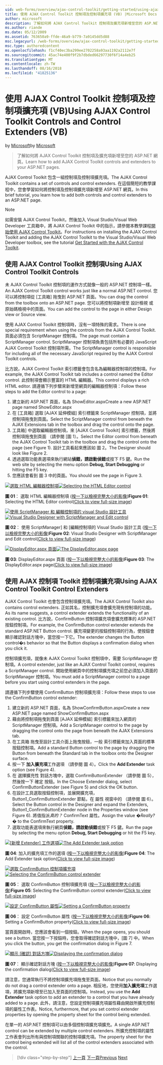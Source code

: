 ```yaml
---
uid: web-forms/overview/ajax-control-toolkit/getting-started/using-ajax-control-toolkit-controls-and-control-extenders-vb
title: 使用 AJAX Control Toolkit 控制項及控制項擴充項 (VB) |Microsoft Docs
author: microsoft
description: 了解如何將 AJAX Control Toolkit 控制項及擴充項新增至您的 ASP.NET 網頁。
ms.author: riande
ms.date: 05/12/2009
ms.assetid: 763650a9-ffde-46a9-b779-7a9145dd5d88
msc.legacyurl: /web-forms/overview/ajax-control-toolkit/getting-started/using-ajax-control-toolkit-controls-and-control-extenders-vb
msc.type: authoredcontent
ms.openlocfilehash: f1cf40ec3ba299ee2702258a93aa1192a2112e7f
ms.sourcegitcommit: 45ac74e400f9f2b7dbded66297730f6f14a4eb25
ms.translationtype: MT
ms.contentlocale: zh-TW
ms.lasthandoff: 08/16/2018
ms.locfileid: "41825136"
---
```

<a name="using-ajax-control-toolkit-controls-and-control-extenders-vb"></a><span data-ttu-id="89895-103">使用 AJAX Control Toolkit 控制項及控制項擴充項 (VB)</span><span class="sxs-lookup"><span data-stu-id="89895-103">Using AJAX Control Toolkit Controls and Control Extenders (VB)</span></span>
====================
<span data-ttu-id="89895-104">by [Microsoft](https://github.com/microsoft)</span><span class="sxs-lookup"><span data-stu-id="89895-104">by [Microsoft](https://github.com/microsoft)</span></span>

> <span data-ttu-id="89895-105">了解如何將 AJAX Control Toolkit 控制項及擴充項新增至您的 ASP.NET 網頁。</span><span class="sxs-lookup"><span data-stu-id="89895-105">Learn how to add AJAX Control Toolkit controls and extenders to your ASP.NET pages.</span></span>


<span data-ttu-id="89895-106">AJAX Control Toolkit 包含一組控制項及控制項擴充項。</span><span class="sxs-lookup"><span data-stu-id="89895-106">The AJAX Control Toolkit contains a set of controls and control extenders.</span></span> <span data-ttu-id="89895-107">在這個簡短的教學課程中，您會學習如何將控制項及控制項擴充項新增至 ASP.NET 網頁。</span><span class="sxs-lookup"><span data-stu-id="89895-107">In this brief tutorial, you learn how to add both controls and control extenders to an ASP.NET page.</span></span>

> [!NOTE] 
> 
> <span data-ttu-id="89895-108">如需安裝 AJAX Control Toolkit，然後加入 Visual Studio/Visual Web Developer 工具箱中，將 AJAX Control Toolkit 中的指示，請參閱本教學課程[開始使用 AJAX Control Toolkit](get-started-with-the-ajax-control-toolkit-vb.md)。</span><span class="sxs-lookup"><span data-stu-id="89895-108">For instructions on installing the AJAX Control Toolkit and adding the AJAX Control Toolkit to the Visual Studio/Visual Web Developer toolbox, see the tutorial [Get Started with the AJAX Control Toolkit](get-started-with-the-ajax-control-toolkit-vb.md).</span></span>


## <a name="using-ajax-control-toolkit-controls"></a><span data-ttu-id="89895-109">使用 AJAX Control Toolkit 控制項</span><span class="sxs-lookup"><span data-stu-id="89895-109">Using AJAX Control Toolkit Controls</span></span>

<span data-ttu-id="89895-110">未 AJAX Control Toolkit 控制項的運作方式就像一般的 ASP.NET 控制項一樣。</span><span class="sxs-lookup"><span data-stu-id="89895-110">An AJAX Control Toolkit control works just like a normal ASP.NET control.</span></span> <span data-ttu-id="89895-111">您可以將控制項從 [工具箱] 拖曳到 ASP.NET 頁面。</span><span class="sxs-lookup"><span data-stu-id="89895-111">You can drag the control from the toolbox onto an ASP.NET page.</span></span> <span data-ttu-id="89895-112">您可以將控制項新增至 設計檢視 或 原始碼檢視中的頁面。</span><span class="sxs-lookup"><span data-stu-id="89895-112">You can add the control to the page in either Design view or Source view.</span></span>

<span data-ttu-id="89895-113">使用 AJAX Control Toolkit 控制項時，沒有一項特殊的需求。</span><span class="sxs-lookup"><span data-stu-id="89895-113">There is one special requirement when using the controls from the AJAX Control Toolkit.</span></span> <span data-ttu-id="89895-114">頁面必須包含 ScriptManager 控制項。</span><span class="sxs-lookup"><span data-stu-id="89895-114">The page must contain a ScriptManager control.</span></span> <span data-ttu-id="89895-115">ScriptManager 控制項負責包括所有必要的 JavaScript AJAX Control Toolkit 控制項所需。</span><span class="sxs-lookup"><span data-stu-id="89895-115">The ScriptManager control is responsible for including all of the necessary JavaScript required by the AJAX Control Toolkit controls.</span></span>

<span data-ttu-id="89895-116">比方說，AJAX Control Toolkit 索引標籤會包含名為編輯器控制項的控制項。</span><span class="sxs-lookup"><span data-stu-id="89895-116">For example, the AJAX Control Toolkit tab includes a control named the Editor control.</span></span> <span data-ttu-id="89895-117">此控制項會顯示豐富的 HTML 編輯器。</span><span class="sxs-lookup"><span data-stu-id="89895-117">This control displays a rich HTML editor.</span></span> <span data-ttu-id="89895-118">請遵循下列步驟來新增至網頁的編輯器控制項：</span><span class="sxs-lookup"><span data-stu-id="89895-118">Follow these steps to add the Editor control to a page:</span></span>

1. <span data-ttu-id="89895-119">建立新的 ASP.NET 頁面，名為 ShowEditor.aspx</span><span class="sxs-lookup"><span data-stu-id="89895-119">Create a new ASP.NET page named ShowEditor.aspx</span></span>
2. <span data-ttu-id="89895-120">在 [工具箱] 選取 [AJAX 延伸模組] 索引標籤來 ScriptManager 控制項，並將控制項拖曳到頁面。</span><span class="sxs-lookup"><span data-stu-id="89895-120">Select the ScriptManager control from beneath the AJAX Extensions tab in the toolbox and drag the control onto the page.</span></span>
3. <span data-ttu-id="89895-121">工具箱] 中選取編輯器控制項，來 [AJAX Control Toolkit] 索引標籤，然後將控制項拖曳到頁面 （請參閱 [圖 1）。</span><span class="sxs-lookup"><span data-stu-id="89895-121">Select the Editor control from beneath the AJAX Control Toolkit tab in the toolbox and drag the control onto the page (see Figure 1).</span></span> <span data-ttu-id="89895-122">設計工具看起來應該如 圖 2。</span><span class="sxs-lookup"><span data-stu-id="89895-122">The Designer should look like Figure 2.</span></span>
4. <span data-ttu-id="89895-123">透過選取功能表選項來執行網站**偵錯，請啟動偵錯**或按下 F5 鍵。</span><span class="sxs-lookup"><span data-stu-id="89895-123">Run the web site by selecting the menu option **Debug, Start Debugging** or hitting the F5 key.</span></span>
5. <span data-ttu-id="89895-124">您應該會看到 圖 3 中的頁面。</span><span class="sxs-lookup"><span data-stu-id="89895-124">You should see the page in Figure 3.</span></span>


<span data-ttu-id="89895-125">[![選取 HTML 編輯器控制項](using-ajax-control-toolkit-controls-and-control-extenders-vb/_static/image1.jpg)](using-ajax-control-toolkit-controls-and-control-extenders-vb/_static/image1.png)</span><span class="sxs-lookup"><span data-stu-id="89895-125">[![Selecting the HTML Editor control](using-ajax-control-toolkit-controls-and-control-extenders-vb/_static/image1.jpg)](using-ajax-control-toolkit-controls-and-control-extenders-vb/_static/image1.png)</span></span>

<span data-ttu-id="89895-126">**圖 01**： 選取 HTML 編輯器控制項 ([按一下以檢視完整大小的影像](using-ajax-control-toolkit-controls-and-control-extenders-vb/_static/image2.png))</span><span class="sxs-lookup"><span data-stu-id="89895-126">**Figure 01**: Selecting the HTML Editor control([Click to view full-size image](using-ajax-control-toolkit-controls-and-control-extenders-vb/_static/image2.png))</span></span>


<span data-ttu-id="89895-127">[![使用 ScriptManager 和 編輯控制項的 visual Studio 設計工具](using-ajax-control-toolkit-controls-and-control-extenders-vb/_static/image2.jpg)](using-ajax-control-toolkit-controls-and-control-extenders-vb/_static/image3.png)</span><span class="sxs-lookup"><span data-stu-id="89895-127">[![Visual Studio Designer with ScriptManager and Edit control](using-ajax-control-toolkit-controls-and-control-extenders-vb/_static/image2.jpg)](using-ajax-control-toolkit-controls-and-control-extenders-vb/_static/image3.png)</span></span>

<span data-ttu-id="89895-128">**圖 02**： 使用 ScriptManager] 和 [編輯控制項的 Visual Studio 設計工具 ([按一下以檢視完整大小的影像](using-ajax-control-toolkit-controls-and-control-extenders-vb/_static/image4.png))</span><span class="sxs-lookup"><span data-stu-id="89895-128">**Figure 02**: Visual Studio Designer with ScriptManager and Edit control([Click to view full-size image](using-ajax-control-toolkit-controls-and-control-extenders-vb/_static/image4.png))</span></span>


<span data-ttu-id="89895-129">[![DisplayEditor.aspx 頁面](using-ajax-control-toolkit-controls-and-control-extenders-vb/_static/image3.jpg)](using-ajax-control-toolkit-controls-and-control-extenders-vb/_static/image5.png)</span><span class="sxs-lookup"><span data-stu-id="89895-129">[![The DisplayEditor.aspx page](using-ajax-control-toolkit-controls-and-control-extenders-vb/_static/image3.jpg)](using-ajax-control-toolkit-controls-and-control-extenders-vb/_static/image5.png)</span></span>

<span data-ttu-id="89895-130">**圖 03**: DisplayEditor.aspx 頁面 ([按一下以檢視完整大小的影像](using-ajax-control-toolkit-controls-and-control-extenders-vb/_static/image6.png))</span><span class="sxs-lookup"><span data-stu-id="89895-130">**Figure 03**: The DisplayEditor.aspx page([Click to view full-size image](using-ajax-control-toolkit-controls-and-control-extenders-vb/_static/image6.png))</span></span>


## <a name="using-ajax-control-toolkit-control-extenders"></a><span data-ttu-id="89895-131">使用 AJAX 控制項 Toolkit 控制項擴充項</span><span class="sxs-lookup"><span data-stu-id="89895-131">Using AJAX Control Toolkit Control Extenders</span></span>

<span data-ttu-id="89895-132">AJAX Control Toolkit 也會包含控制項擴充項。</span><span class="sxs-lookup"><span data-stu-id="89895-132">The AJAX Control Toolkit also contains control extenders.</span></span> <span data-ttu-id="89895-133">正如其名，控制擴充項會擴充現有控制項的功能。</span><span class="sxs-lookup"><span data-stu-id="89895-133">As its name suggests, a control extender extends the functionality of an existing control.</span></span> <span data-ttu-id="89895-134">比方說，ConfirmButton 控制項擴充項會擴充標準的 ASP.NET 按鈕控制項。</span><span class="sxs-lookup"><span data-stu-id="89895-134">For example, the ConfirmButton control extender extends the standard ASP.NET Button control.</span></span> <span data-ttu-id="89895-135">擴充項變更的按鈕控制項的行為，使按鈕會顯示確認對話方塊中，當您按一下它。</span><span class="sxs-lookup"><span data-stu-id="89895-135">The extender changes the Button control�s behavior so that the Button displays a confirmation dialog when you click it.</span></span>

<span data-ttu-id="89895-136">控制項擴充項，就像未 AJAX Control Toolkit 控制項中，需要 ScriptManager 控制項。</span><span class="sxs-lookup"><span data-stu-id="89895-136">A control extender, just like an AJAX Control Toolkit control, requires a ScriptManager control.</span></span> <span data-ttu-id="89895-137">開始使用網頁中的控制項擴充項之前您必須加入頁面的 ScriptManager 控制項。</span><span class="sxs-lookup"><span data-stu-id="89895-137">You must add a ScriptManager control to a page before you start using control extenders in the page.</span></span>

<span data-ttu-id="89895-138">請遵循下列步驟使用 ConfirmButton 控制項擴充項：</span><span class="sxs-lookup"><span data-stu-id="89895-138">Follow these steps to use the ConfirmButton control extender:</span></span>

1. <span data-ttu-id="89895-139">建立新的 ASP.NET 頁面，名為 ShowConfirmButton.aspx</span><span class="sxs-lookup"><span data-stu-id="89895-139">Create a new ASP.NET page named ShowConfirmButton.aspx</span></span>
2. <span data-ttu-id="89895-140">藉由將控制項拖曳到頁面 [AJAX 延伸模組] 索引標籤來加入網頁的 ScriptManager 控制項。</span><span class="sxs-lookup"><span data-stu-id="89895-140">Add a ScriptManager control to the page by dragging the control onto the page from beneath the AJAX Extensions tab.</span></span>
3. <span data-ttu-id="89895-141">在工具箱 拖曳至設計工具介面上拖曳按鈕，一般 索引標籤來加入頁面的標準按鈕控制項。</span><span class="sxs-lookup"><span data-stu-id="89895-141">Add a standard Button control to the page by dragging the Button from beneath the Standard tab in the toolbox onto the Designer surface.</span></span>
4. <span data-ttu-id="89895-142">按一下 **加入擴充項**工作選項 （請參閱 圖 4）。</span><span class="sxs-lookup"><span data-stu-id="89895-142">Click the **Add Extender** task option (see Figure 4).</span></span>
5. <span data-ttu-id="89895-143">在 選擇擴充性 對話方塊中，選取 ConfirmButtonExtender （請參閱 圖 5），然後按一下 確定 按鈕。</span><span class="sxs-lookup"><span data-stu-id="89895-143">In the Choose Extender dialog, select ConfirmButtonExtender (see Figure 5) and click the OK button.</span></span>
6. <span data-ttu-id="89895-144">在設計工具選取按鈕控制項，並展開擴充項，Button1\_ConfirmButtonExtender 節點，在 屬性 視窗中的 （請參閱 圖 6）。</span><span class="sxs-lookup"><span data-stu-id="89895-144">Select the Button control in the Designer and expand the Extenders, Button1\_ConfirmButtonExtender node in the Properties window (see Figure 6).</span></span> <span data-ttu-id="89895-145">將值指派*真的？* ConfirmText 屬性。</span><span class="sxs-lookup"><span data-stu-id="89895-145">Assign the value *�Really?�* to the ConfirmText property.</span></span>
7. <span data-ttu-id="89895-146">選取功能表選項來執行網頁**偵錯，請啟動偵錯**或按下 F5 鍵。</span><span class="sxs-lookup"><span data-stu-id="89895-146">Run the page by selecting the menu option **Debug, Start Debugging** or hit the F5 key.</span></span>


<span data-ttu-id="89895-147">[![[新增 Extender] 工作選項](using-ajax-control-toolkit-controls-and-control-extenders-vb/_static/image4.jpg)](using-ajax-control-toolkit-controls-and-control-extenders-vb/_static/image7.png)</span><span class="sxs-lookup"><span data-stu-id="89895-147">[![The Add Extender task option](using-ajax-control-toolkit-controls-and-control-extenders-vb/_static/image4.jpg)](using-ajax-control-toolkit-controls-and-control-extenders-vb/_static/image7.png)</span></span>

<span data-ttu-id="89895-148">**圖 04**: 加入的擴充項工作的選項 ([按一下以檢視完整大小的影像](using-ajax-control-toolkit-controls-and-control-extenders-vb/_static/image8.png))</span><span class="sxs-lookup"><span data-stu-id="89895-148">**Figure 04**: The Add Extender task option([Click to view full-size image](using-ajax-control-toolkit-controls-and-control-extenders-vb/_static/image8.png))</span></span>


<span data-ttu-id="89895-149">[![選取 ConfirmButton 控制項擴充項](using-ajax-control-toolkit-controls-and-control-extenders-vb/_static/image5.jpg)](using-ajax-control-toolkit-controls-and-control-extenders-vb/_static/image9.png)</span><span class="sxs-lookup"><span data-stu-id="89895-149">[![Selecting the ConfirmButton control extender](using-ajax-control-toolkit-controls-and-control-extenders-vb/_static/image5.jpg)](using-ajax-control-toolkit-controls-and-control-extenders-vb/_static/image9.png)</span></span>

<span data-ttu-id="89895-150">**圖 05**： 選取 ConfirmButton 控制項擴充項 ([按一下以檢視完整大小的影像](using-ajax-control-toolkit-controls-and-control-extenders-vb/_static/image10.png))</span><span class="sxs-lookup"><span data-stu-id="89895-150">**Figure 05**: Selecting the ConfirmButton control extender([Click to view full-size image](using-ajax-control-toolkit-controls-and-control-extenders-vb/_static/image10.png))</span></span>


<span data-ttu-id="89895-151">[![設定 ConfirmButton 屬性](using-ajax-control-toolkit-controls-and-control-extenders-vb/_static/image6.jpg)](using-ajax-control-toolkit-controls-and-control-extenders-vb/_static/image11.png)</span><span class="sxs-lookup"><span data-stu-id="89895-151">[![Setting a ConfirmButton property](using-ajax-control-toolkit-controls-and-control-extenders-vb/_static/image6.jpg)](using-ajax-control-toolkit-controls-and-control-extenders-vb/_static/image11.png)</span></span>

<span data-ttu-id="89895-152">**圖 06**： 設定 ConfirmButton 屬性 ([按一下以檢視完整大小的影像](using-ajax-control-toolkit-controls-and-control-extenders-vb/_static/image12.png))</span><span class="sxs-lookup"><span data-stu-id="89895-152">**Figure 06**: Setting a ConfirmButton property([Click to view full-size image](using-ajax-control-toolkit-controls-and-control-extenders-vb/_static/image12.png))</span></span>


<span data-ttu-id="89895-153">當頁面開啟時，您應該會看到一個按鈕。</span><span class="sxs-lookup"><span data-stu-id="89895-153">When the page opens, you should see a button.</span></span> <span data-ttu-id="89895-154">當您按一下按鈕時，您會取得確認對話方塊中，[圖 7] 中。</span><span class="sxs-lookup"><span data-stu-id="89895-154">When you click the button, you get the confirmation dialog in Figure 7.</span></span>


<span data-ttu-id="89895-155">[![顯示 [確認] 對話方塊](using-ajax-control-toolkit-controls-and-control-extenders-vb/_static/image7.jpg)](using-ajax-control-toolkit-controls-and-control-extenders-vb/_static/image13.png)</span><span class="sxs-lookup"><span data-stu-id="89895-155">[![Displaying the confirmation dialog](using-ajax-control-toolkit-controls-and-control-extenders-vb/_static/image7.jpg)](using-ajax-control-toolkit-controls-and-control-extenders-vb/_static/image13.png)</span></span>

<span data-ttu-id="89895-156">**圖 07**： 顯示確認對話方塊 ([按一下以檢視完整大小的影像](using-ajax-control-toolkit-controls-and-control-extenders-vb/_static/image14.png))</span><span class="sxs-lookup"><span data-stu-id="89895-156">**Figure 07**: Displaying the confirmation dialog([Click to view full-size image](using-ajax-control-toolkit-controls-and-control-extenders-vb/_static/image14.png))</span></span>


<span data-ttu-id="89895-157">請注意，您通常執行不將控制項擴充項拖曳至頁面。</span><span class="sxs-lookup"><span data-stu-id="89895-157">Notice that you normally do not drag a control extender onto a page.</span></span> <span data-ttu-id="89895-158">相反地，您使用**加入擴充項**工作選項，將擴充項新增至已加入至頁面的控制項。</span><span class="sxs-lookup"><span data-stu-id="89895-158">Instead, you use the **Add Extender** task option to add an extender to a control that you have already added to a page.</span></span> <span data-ttu-id="89895-159">此外，請注意，您設定控制項擴充項屬性藉由開啟所擴充控制項的屬性工作表。</span><span class="sxs-lookup"><span data-stu-id="89895-159">Notice, furthermore, that you set control extender properties by opening the property sheet for the control being extended.</span></span>

<span data-ttu-id="89895-160">在單一的 ASP.NET 控制項可以由多個控制項擴充項擴充。</span><span class="sxs-lookup"><span data-stu-id="89895-160">A single ASP.NET control can be extended by multiple control extenders.</span></span> <span data-ttu-id="89895-161">所擴充控制項的屬性工作表會列出所有與控制項關聯的控制項擴充項。</span><span class="sxs-lookup"><span data-stu-id="89895-161">The property sheet for the control being extended will list all of the control extenders associated with the control.</span></span>

> [!div class="step-by-step"]
> <span data-ttu-id="89895-162">[上一頁](get-started-with-the-ajax-control-toolkit-vb.md)
> [下一頁](creating-a-custom-ajax-control-toolkit-control-extender-vb.md)</span><span class="sxs-lookup"><span data-stu-id="89895-162">[Previous](get-started-with-the-ajax-control-toolkit-vb.md)
[Next](creating-a-custom-ajax-control-toolkit-control-extender-vb.md)</span></span>
